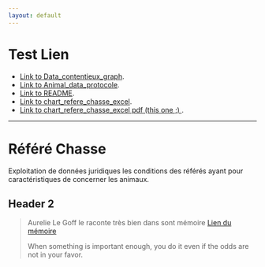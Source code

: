 ```yaml
---
layout: default
---
```


# Test Lien
- [Link to Data_contentieux_graph](./Data_contentieux_graph.html).
- [Link to Animal_data_protocole](./Animal_data_protocole.html).
- [Link to README](./README.md).
- [Link to chart_refere_chasse_excel](./PowerBi/chart_refere_chasse_excel.html).
- [Link to chart_refere_chasse_excel pdf (this one ;) ](./PowerBi/chart_refere_chasse_excel.pdf).


_____________________



# Référé Chasse

Exploitation de données juridiques les conditions des référés ayant pour caractéristiques de concerner les animaux.

## Header 2

> Aurelie Le Goff le raconte très bien dans sont mémoire [Lien du mémoire](https://www.youtube.com/watch?v=dQw4w9WgXcQ)
>
> When something is important enough, you do it even if the odds are not in your favor.
